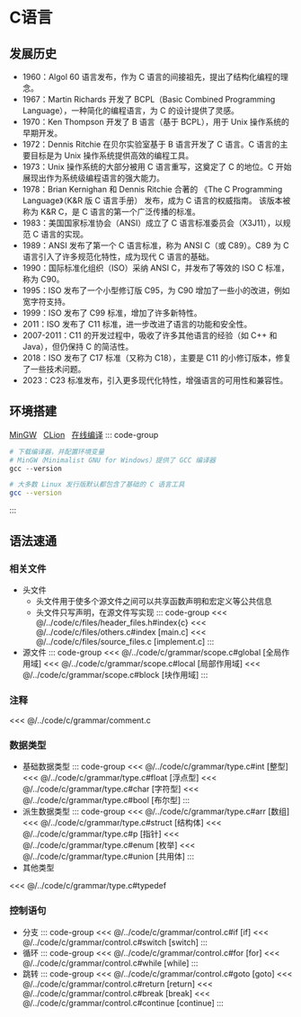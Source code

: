 # C语言

## 发展历史
- 1960：Algol 60 语言发布，作为 C 语言的间接祖先，提出了结构化编程的理念。
- 1967：Martin Richards 开发了 BCPL（Basic Combined Programming Language），一种简化的编程语言，为 C 的设计提供了灵感。
- 1970：Ken Thompson 开发了 B 语言（基于 BCPL），用于 Unix 操作系统的早期开发。
- 1972：Dennis Ritchie 在贝尔实验室基于 B 语言开发了 C 语言。C 语言的主要目标是为 Unix 操作系统提供高效的编程工具。
- 1973：Unix 操作系统的大部分被用 C 语言重写，这奠定了 C 的地位。C 开始展现出作为系统级编程语言的强大能力。
- 1978：Brian Kernighan 和 Dennis Ritchie 合著的 《The C Programming Language》（K&R 版 C 语言手册） 发布，成为 C 语言的权威指南。
该版本被称为 K&R C，是 C 语言的第一个广泛传播的标准。
- 1983：美国国家标准协会（ANSI）成立了 C 语言标准委员会（X3J11），以规范 C 语言的实现。
- 1989：ANSI 发布了第一个 C 语言标准，称为 ANSI C（或 C89）。C89 为 C 语言引入了许多规范化特性，成为现代 C 语言的基础。
- 1990：国际标准化组织（ISO）采纳 ANSI C，并发布了等效的 ISO C 标准，称为 C90。
- 1995：ISO 发布了一个小型修订版 C95，为 C90 增加了一些小的改进，例如宽字符支持。
- 1999：ISO 发布了 C99 标准，增加了许多新特性。
- 2011：ISO 发布了 C11 标准，进一步改进了语言的功能和安全性。
- 2007-2011：C11 的开发过程中，吸收了许多其他语言的经验（如 C++ 和 Java），但仍保持 C 的简洁性。
- 2018：ISO 发布了 C17 标准（又称为 C18），主要是 C11 的小修订版本，修复了一些技术问题。
- 2023：C23 标准发布，引入更多现代化特性，增强语言的可用性和兼容性。

## 环境搭建
[MinGW](https://www.mingw-w64.org/downloads/)<span style="margin-right:0.5rem"></span>
[CLion](https://www.jetbrains.com/clion/)<span style="margin-right:0.5rem"></span>
[在线编译](https://www.jyshare.com/compile/11/)
::: code-group
```powershell [window]
# 下载编译器，并配置环境变量
# MinGW（Minimalist GNU for Windows）提供了 GCC 编译器
gcc --version
```
```sh [linux]
# 大多数 Linux 发行版默认都包含了基础的 C 语言工具
gcc --version
```
:::

## 语法速通

### 相关文件
- 头文件
    - 头文件用于使多个源文件之间可以共享函数声明和宏定义等公共信息
    - 头文件只写声明，在源文件写实现
::: code-group
<<< @/../code/c/files/header_files.h#index{c}
<<< @/../code/c/files/others.c#index [main.c]
<<< @/../code/c/files/source_files.c [implement.c]
:::
- 源文件
::: code-group
<<< @/../code/c/grammar/scope.c#global [全局作用域]
<<< @/../code/c/grammar/scope.c#local [局部作用域]
<<< @/../code/c/grammar/scope.c#block [块作用域]
:::

### 注释
<<< @/../code/c/grammar/comment.c

### 数据类型
- 基础数据类型
::: code-group
<<< @/../code/c/grammar/type.c#int [整型]
<<< @/../code/c/grammar/type.c#float [浮点型]
<<< @/../code/c/grammar/type.c#char [字符型]
<<< @/../code/c/grammar/type.c#bool [布尔型]
:::
- 派生数据类型
::: code-group
<<< @/../code/c/grammar/type.c#arr [数组]
<<< @/../code/c/grammar/type.c#struct [结构体]
<<< @/../code/c/grammar/type.c#p [指针]
<<< @/../code/c/grammar/type.c#enum [枚举]
<<< @/../code/c/grammar/type.c#union [共用体]
:::
- 其他类型

<<< @/../code/c/grammar/type.c#typedef

### 控制语句
- 分支
::: code-group
<<< @/../code/c/grammar/control.c#if [if]
<<< @/../code/c/grammar/control.c#switch [switch]
:::
- 循环
::: code-group
<<< @/../code/c/grammar/control.c#for [for]
<<< @/../code/c/grammar/control.c#while [while]
:::
- 跳转
::: code-group
<<< @/../code/c/grammar/control.c#goto [goto]
<<< @/../code/c/grammar/control.c#return [return]
<<< @/../code/c/grammar/control.c#break [break]
<<< @/../code/c/grammar/control.c#continue [continue]
:::